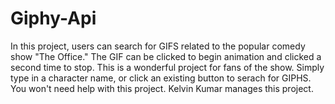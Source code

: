 # Giphy-Api

In this project, users can search for GIFS related to the popular comedy show "The Office." The GIF can be clicked to begin animation and clicked a second time to stop. This is a wonderful project for fans of the show. Simply type in a character name, or click an existing button to serach for GIPHS. You won't need help with this project. Kelvin Kumar manages this project.